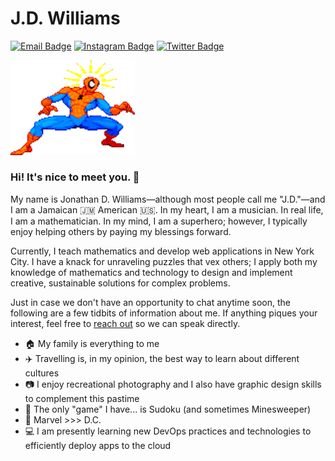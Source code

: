 # J.D. Williams 
[![Email Badge](https://img.shields.io/badge/Email-%230078D4.svg?&style=for-the-badge&logo=microsoftoutlook&logoColor=white&labelColor=000000&color=6495ED&link=mailto:jdwill917@live.com)](mailto:jdwill917@live.com)
[![Instagram Badge](https://img.shields.io/badge/Instagram-%23E4405F.svg?&style=for-the-badge&logo=instagram&logoColor=white&labelColor=000000&color=6495ED&link=https://www.instagram.com/jdthedev)](https://www.instagram.com/jdthedev)
[![Twitter Badge](https://img.shields.io/badge/Twitter-%231877F2.svg?&style=for-the-badge&logo=twitter&logoColor=white&labelColor=000000&color=6495ED&link=https://twitter.com/jd_the_dev)](https://twitter.com/jd_the_dev)

<img src="https://github.com/JD-Williams/JD-Williams/blob/main/assets/spidey_sense.gif" width="199px">

### Hi! It's nice to meet you. :wave:

My name is Jonathan D. Williams&mdash;although most people call me "J.D."&mdash;and I am a Jamaican 🇯🇲 American 🇺🇸. In my heart, I am a musician. In real life, I am a mathematician. In my mind, I am a superhero; however, I typically enjoy helping others by paying my blessings forward.

Currently, I teach mathematics and develop web applications in New York City. I have a knack for unraveling puzzles that vex others; I apply both my knowledge of mathematics and technology to design and implement creative, sustainable solutions for complex problems.

Just in case we don't have an opportunity to chat anytime soon, the following are a few tidbits of information about me. If anything piques your interest, feel free to [reach out](mailto:jdwill917@live.com) so we can speak directly.

* :house: My family is everything to me
* :airplane: Travelling is, in my opinion, the best way to learn about different cultures
* :camera: I enjoy recreational photography and I also have graphic design skills to complement this pastime
* :game_die: The only "game" I have... is Sudoku (and sometimes Minesweeper)
* :movie_camera: Marvel >>> D.C.
* :computer: I am presently learning new DevOps practices and technologies to efficiently deploy apps to the cloud
